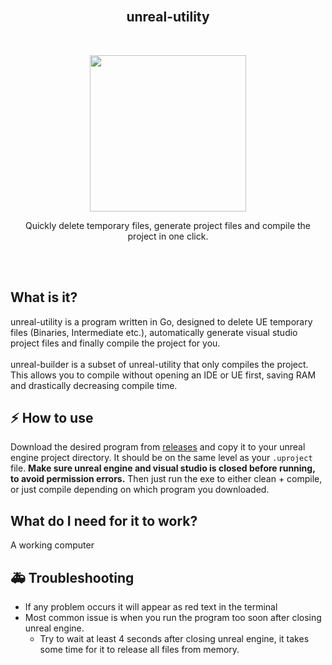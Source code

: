 
<br>
<h2 align="center">unreal-utility</h2>
<br>
<p align="center">
 <img width="250px" src="https://github.com/henriksen-marcus/unreal-utility/assets/89453098/478031ad-2e43-459f-af83-f46a5efcfbfb"/>
</p>
<p align="center">Quickly delete temporary files, generate project files and compile the project in one click.</p>
<br>
<br>

## What is it?
unreal-utility is a program written in Go, designed to delete UE temporary files (Binaries, Intermediate etc.), automatically generate visual studio project files and finally compile the project for you.<br><br>
unreal-builder is a subset of unreal-utility that only compiles the project. This allows you to compile without opening an IDE or UE first, saving RAM and drastically decreasing compile time.

## :zap: How to use
Download the desired program from [releases](https://github.com/henriksen-marcus/unreal-utility/releases) and copy it to your unreal engine project directory. It should be on the same level as your `.uproject` file. **Make sure unreal engine and visual studio is closed before running, to avoid permission errors.** Then just run the exe to either clean + compile, or just compile depending on which program you downloaded.

## What do I need for it to work?
A working computer

## 🚑️ Troubleshooting
- If any problem occurs it will appear as red text in the terminal
- Most common issue is when you run the program too soon after closing unreal engine.
   - Try to wait at least 4 seconds after closing unreal engine, it takes some time for it to release all files from memory.

